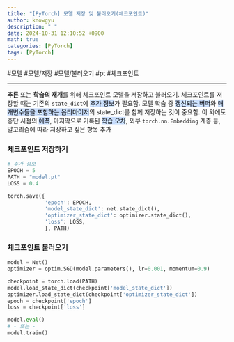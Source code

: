 ```yaml
---
title: "[PyTorch] 모델 저장 및 불러오기(체크포인트)"
author: knowgyu
description: " "
date: 2024-10-31 12:10:52 +0900
math: true
categories: [PyTorch]
tags: [PyTorch]
---
```


#모델 #모델/저장 #모델/불러오기 #pt #체크포인트
***
**추론** 또는 **학습의 재개**를 위해 체크포인트 모델을 저장하고 불러오기.
체크포인트를 저장할 때는 기존의 `state_dict`에 <mark style="background: #ADCCFFA6;">추가 정보</mark>가 필요함. 모델 학습 중 <mark style="background: #ADCCFFA6;">갱신되는 버퍼</mark>와 <mark style="background: #ADCCFFA6;">매개변수들을 포함하는 옵티마이저</mark>의 state_dict를 함께 저장하는 것이 중요함. 이 외에도 중단 시점의 <mark style="background: #ADCCFFA6;">에폭</mark>, 마지막으로 기록된 <mark style="background: #ADCCFFA6;">학습 오차</mark>, 외부 `torch.nn.Embedding` 계층 등, 알고리즘에 따라 저장하고 싶은 항목 추가

### 체크포인트 저장하기
```python
# 추가 정보
EPOCH = 5
PATH = "model.pt"
LOSS = 0.4

torch.save({
            'epoch': EPOCH,
            'model_state_dict': net.state_dict(),
            'optimizer_state_dict': optimizer.state_dict(),
            'loss': LOSS,
            }, PATH)
```

### 체크포인트 불러오기
```python
model = Net()
optimizer = optim.SGD(model.parameters(), lr=0.001, momentum=0.9)

checkpoint = torch.load(PATH)
model.load_state_dict(checkpoint['model_state_dict'])
optimizer.load_state_dict(checkpoint['optimizer_state_dict'])
epoch = checkpoint['epoch']
loss = checkpoint['loss']

model.eval()
# - 또는 -
model.train()
```
